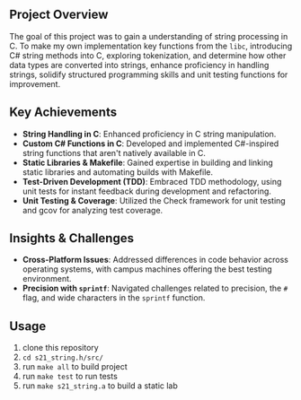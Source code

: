 ## Project Overview

The goal of this project was to gain a understanding of string processing in C. To make my own implementation key functions from the `libc`, introducing C# string methods into C, exploring tokenization, and determine how other data types are converted into strings, enhance proficiency in handling strings, solidify structured programming skills and unit testing functions for improvement.

## Key Achievements

- **String Handling in C**: Enhanced proficiency in C string manipulation.
- **Custom C# Functions in C**: Developed and implemented C#-inspired string functions that aren't natively available in C.
- **Static Libraries & Makefile**: Gained expertise in building and linking static libraries and automating builds with Makefile.
- **Test-Driven Development (TDD)**: Embraced TDD methodology, using unit tests for instant feedback during development and refactoring.
- **Unit Testing & Coverage**: Utilized the Check framework for unit testing and gcov for analyzing test coverage.

## Insights & Challenges

- **Cross-Platform Issues**: Addressed differences in code behavior across operating systems, with campus machines offering the best testing environment.
- **Precision with `sprintf`**: Navigated challenges related to precision, the `#` flag, and wide characters in the `sprintf` function.

## Usage
1. clone this repository
2. `cd s21_string.h/src/`
3. run `make all` to build project
4. run `make test` to run tests
5. run `make s21_string.a` to build a static lab
